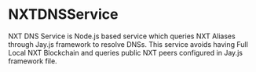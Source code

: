 # NXTDNSService
NXT DNS Service is Node.js based service which queries NXT Aliases through Jay.js framework to resolve DNSs. This service avoids having Full Local NXT Blockchain and queries public NXT peers configured in Jay.js framework file.
